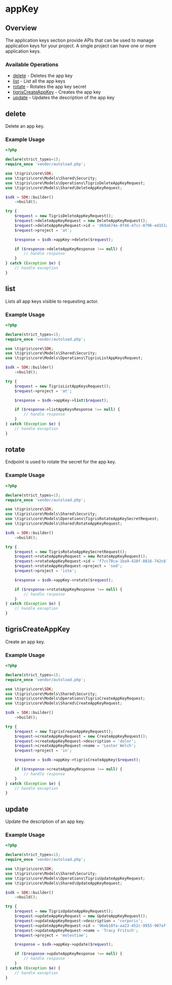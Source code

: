 # appKey

## Overview

The application keys section provide APIs that can be used to manage application keys for your project. A single project can have one or more application keys.

### Available Operations

* [delete](#delete) - Deletes the app key
* [list](#list) - List all the app keys
* [rotate](#rotate) - Rotates the app key secret
* [tigrisCreateAppKey](#tigriscreateappkey) - Creates the app key
* [update](#update) - Updates the description of the app key

## delete

Delete an app key.

### Example Usage

```php
<?php

declare(strict_types=1);
require_once 'vendor/autoload.php';

use \tigris\core\SDK;
use \tigris\core\Models\Shared\Security;
use \tigris\core\Models\Operations\TigrisDeleteAppKeyRequest;
use \tigris\core\Models\Shared\DeleteAppKeyRequest;

$sdk = SDK::builder()
    ->build();

try {
    $request = new TigrisDeleteAppKeyRequest();
    $request->deleteAppKeyRequest = new DeleteAppKeyRequest();
    $request->deleteAppKeyRequest->id = 'd69a674e-0f46-47cc-8796-ed151a05dfc2';
    $request->project = 'at';

    $response = $sdk->appKey->delete($request);

    if ($response->deleteAppKeyResponse !== null) {
        // handle response
    }
} catch (Exception $e) {
    // handle exception
}
```

## list

Lists all app keys visible to requesting actor.

### Example Usage

```php
<?php

declare(strict_types=1);
require_once 'vendor/autoload.php';

use \tigris\core\SDK;
use \tigris\core\Models\Shared\Security;
use \tigris\core\Models\Operations\TigrisListAppKeysRequest;

$sdk = SDK::builder()
    ->build();

try {
    $request = new TigrisListAppKeysRequest();
    $request->project = 'at';

    $response = $sdk->appKey->list($request);

    if ($response->listAppKeysResponse !== null) {
        // handle response
    }
} catch (Exception $e) {
    // handle exception
}
```

## rotate

Endpoint is used to rotate the secret for the app key.

### Example Usage

```php
<?php

declare(strict_types=1);
require_once 'vendor/autoload.php';

use \tigris\core\SDK;
use \tigris\core\Models\Shared\Security;
use \tigris\core\Models\Operations\TigrisRotateAppKeySecretRequest;
use \tigris\core\Models\Shared\RotateAppKeyRequest;

$sdk = SDK::builder()
    ->build();

try {
    $request = new TigrisRotateAppKeySecretRequest();
    $request->rotateAppKeyRequest = new RotateAppKeyRequest();
    $request->rotateAppKeyRequest->id = 'f7cc78ca-1ba9-428f-8816-742cb7392059';
    $request->rotateAppKeyRequest->project = 'sed';
    $request->project = 'iste';

    $response = $sdk->appKey->rotate($request);

    if ($response->rotateAppKeyResponse !== null) {
        // handle response
    }
} catch (Exception $e) {
    // handle exception
}
```

## tigrisCreateAppKey

Create an app key.

### Example Usage

```php
<?php

declare(strict_types=1);
require_once 'vendor/autoload.php';

use \tigris\core\SDK;
use \tigris\core\Models\Shared\Security;
use \tigris\core\Models\Operations\TigrisCreateAppKeyRequest;
use \tigris\core\Models\Shared\CreateAppKeyRequest;

$sdk = SDK::builder()
    ->build();

try {
    $request = new TigrisCreateAppKeyRequest();
    $request->createAppKeyRequest = new CreateAppKeyRequest();
    $request->createAppKeyRequest->description = 'dolor';
    $request->createAppKeyRequest->name = 'Lester Welch';
    $request->project = 'in';

    $response = $sdk->appKey->tigrisCreateAppKey($request);

    if ($response->createAppKeyResponse !== null) {
        // handle response
    }
} catch (Exception $e) {
    // handle exception
}
```

## update

Update the description of an app key.

### Example Usage

```php
<?php

declare(strict_types=1);
require_once 'vendor/autoload.php';

use \tigris\core\SDK;
use \tigris\core\Models\Shared\Security;
use \tigris\core\Models\Operations\TigrisUpdateAppKeyRequest;
use \tigris\core\Models\Shared\UpdateAppKeyRequest;

$sdk = SDK::builder()
    ->build();

try {
    $request = new TigrisUpdateAppKeyRequest();
    $request->updateAppKeyRequest = new UpdateAppKeyRequest();
    $request->updateAppKeyRequest->description = 'corporis';
    $request->updateAppKeyRequest->id = '96eb10fa-aa23-452c-9955-907aff1a3a2f';
    $request->updateAppKeyRequest->name = 'Tracy Fritsch';
    $request->project = 'molestiae';

    $response = $sdk->appKey->update($request);

    if ($response->updateAppKeyResponse !== null) {
        // handle response
    }
} catch (Exception $e) {
    // handle exception
}
```
